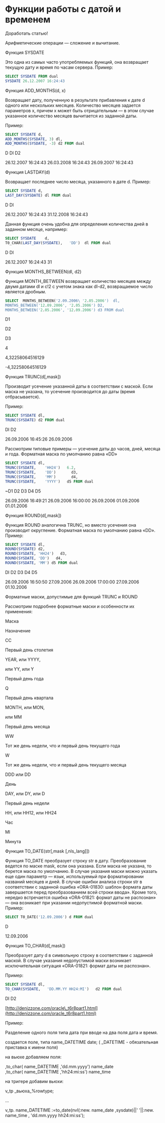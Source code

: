 # Функции работы с датой и временем

Доработать статью!

Арифметические операции — сложение и вычитание.

Функция SYSDATE

Это одна из самых часто употребляемых функций, она возвращает текущую дату и время по часам сервера. Пример:

```sql
SELECT SYSDATE FROM dual
SYSDATE 26.12.2007 16:24:43
```

Функция ADD\_MONTHS\(d, x\)

Возвращает дату, полученную в результате прибавления к дате d одного или нескольких месяцев. Количество месяцев задается параметров х, причем х может быть отрицательным — в этом случае указанное количество месяцев вычитается из заданной даты.

Пример:

```sql
SELECT SYSDATE d,
ADD_MONTHS(SYSDATE, 3) dl,
ADD_MONTHS(SYSDATE, -3) d2 FROM dual
```

D Dl D2

26.12.2007 16:24:43 26.03.2008 16:24:43 26.09.2007 16:24:43

Функция LASTDAY\(d\)

Возвращает последнее число месяца, указанного в дате d. Пример:

```sql
SELECT SYSDATE d,
LAST_DAY(SYSDATE) dl FROM dual
```

D                                      Dl

26.12.2007 16:24:43 31.12.2008 16:24:43

Данная функция очень удобна для определения количества дней в заданном месяце, например:

```sql
SELECT SYSDATE    d,
T0_CHAR(LAST_DAY(SYSDATE),   'DD')  dl FROM dual
```

D Dl

26.12.2007 16:24:43 31

Функция MONTHS\_BETWEEN\(dl, d2\)

Функция MONTH\_BETWEEN возвращает количество месяцев между двумя датами dl и с!2 с учетом знака как dl-d2, возвращаемое число является дробным.

```sql
SELECT  M0NTHS_BETWEEN('2.09.2006\ '2.05.2006')  dl,
M0NTHS_BETWEEN('12.09.2006', '2.05.2006') D2, 
M0NTHS_BETWEEN('2.05.2006', '12.09.2006') d3 FROM dual
```

D1

D2

D3

4

4,32258064516129

-4,32258064516129

Функция TRUNC\(d\[,mask\]\)

Производит усечение указанной даты в соответствии с маской. Если маска не указана, то усечение производится до даты \(время отбрасывается\).

Пример:

```sql
SELECT SYSDATE dl,
TRUNC(SYSDATE) d2 FROM dual
```

Dl                                      D2

26.09.2006 16:45:26       26.09.2006

Рассмотрим типовые примеры — усечение даты до часов, дней, месяца и года. Форматная маска по умолчанию равна «DD»

```sql
SELECT SYSDATE dl,
TRUNC(SYSDATE,    'HH24')   6.2,
TRUNC(SYSDATE,    'DD')       d3,
TRUNC(SYSDATE,    'MM')       d4,
TRUNC(SYSDATE,    'YYYY')   d5 FROM dual
```

~D1                              D2                              D3              D4              D5

26.09.2006 16:49:21    26.09.2006 16:00:00   26.09.2006 01.09.2006 01.01.2006

Функция ROUND\(d\[,mask\]\)

Функция ROUND аналогична TRUNC, но вместо усечения она производит округление. Форматная маска по умолчанию равна «DD». Пример:

```sql
SELECT SYSDATE dl,
ROUND(SYSDATE) d2,
ROUND(SYSDATE, 'НН24')   d3,
ROUND(SYSDATE, 'DD')   d4,
ROUND(SYSDATE, 'MM') d5 FROM dual
```

Dl D2 D3 D4 D5

26.09.2006 16:50:50   27.09.2006 26.09.2006 17:00:00   27.09.2006 01.10.2006

Форматные маски, допустимые для функций TRUNC и ROUND

Рассмотрим подробнее форматные маски и особенности их применения:

Маска

Назначение

СС

Первый день столетия

YEAR,    или    YYYY,

или YY, или Y

Первый день года

Q

Первый день квартала

MONTH,   или   MON,

или ММ

Первый день месяца

WW

Тот же день недели, что и первый день текущего года

W

Тот же день недели, что и первый день текущего месяца

DDD или DD

День

DAY, или DY, или D

Первый день недели

НН,   или   НН12,   или НН24

Час

Ml

Минута

Функция TO\_DATE\(str\[,mask \[,nls\_lang\]\]\)

Функция ТО\_DATE преобразует строку str в дату. Преобразование ведется по маске mask, если она указана. Если маска не указана, то берется маска по умолчанию. В случае указания маски можно указать еще один параметр — язык, используемый при форматировании названий месяцев и дней. В случае ошибки анализа строки str в соответствии с заданной ошибка «ORA-01830: шаблон формата даты завершается перед преобразованием всей строки ввода». Кроме того, нередко встречается ошибка «ORA-01821: формат даты не распознан» — она возникает при указании недопустимой форматной маски. Пример:

```sql
SELECT T0_DATE('12.09.2006') d FROM dual
```

D

12.09.2006

Функция TO\_CHAR\(d\[,mask\]\)

Преобразует дату d в символьную строку в соответствии с заданной маской. В случае указания недопустимой маски возникает исключительная ситуация «ORA-01821: формат даты не распознан».

Пример:

```sql
SELECT SYSDATE dl,
TO_CHAR(SYSDATE,   'DD.MM.YY HH24:MI')   d2 FROM dual
```

Dl D2

[http://denizzone.com/oracle\_t6r8part1.html](http://denizzone.com/oracle_t6r8part1.html)

Пример: 

Разделение одного поля типа дата при вводе на два поля дата и время.

создается поле, типа name\_DATETIME date; \( \_DATETIME - обязательная приставка к имени поля\) 

на вьюхе добавляем поля: 

,to\_char\( name\_DATETIME ,'dd.mm.yyyy'\) name\_date  
,to\_char\( name\_DATETIME ,'hh24:mi:ss'\) name\_time  

на тригере добавим вьюхи:

 v\_tp \_вьюха\_%rowtype;

...

v\_tp. name\_DATETIME :=to\_date\(nvl\(:new. name\_date ,sysdate\)\|\|' '\|\|:new. name\_time , 'dd.mm.yyyy hh24:mi:ss'\);

